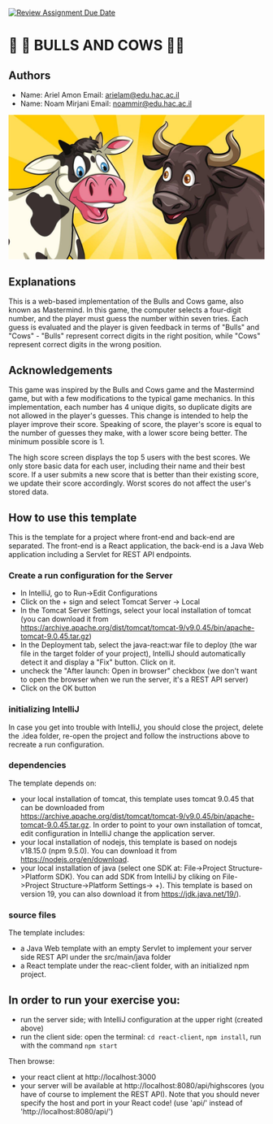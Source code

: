 
[![Review Assignment Due Date](https://classroom.github.com/assets/deadline-readme-button-24ddc0f5d75046c5622901739e7c5dd533143b0c8e959d652212380cedb1ea36.svg)](https://classroom.github.com/a/YDg-_nm7)


# 🐂 🐂 BULLS AND COWS 🐄🐄

## Authors
* Name: Ariel Amon   Email: arielam@edu.hac.ac.il
* Name: Noam Mirjani  Email: noammir@edu.hac.ac.il

![App Screenshot](react-client/public/assets/CowAndBull.jpg)


## Explanations
This is a web-based implementation of the Bulls and Cows game, also known as Mastermind. In this game, the computer selects a four-digit number, and the player must guess the number within seven tries. Each guess is evaluated and the player is given feedback in terms of "Bulls" and "Cows" - "Bulls" represent correct digits in the right position, while "Cows" represent correct digits in the wrong position.

## Acknowledgements
This game was inspired by the Bulls and Cows game and the Mastermind game, but with a few modifications to the typical game mechanics. In this implementation, each number has 4 unique digits, so duplicate digits are not allowed in the player's guesses. This change is intended to help the player improve their score. Speaking of score, the player's score is equal to the number of guesses they make, with a lower score being better. The minimum possible score is 1.

The high score screen displays the top 5 users with the best scores. We only store basic data for each user, including their name and their best score. If a user submits a new score that is better than their existing score, we update their score accordingly. Worst scores do not affect the user's stored data.
## How to use this template
This is the template for a project where front-end and back-end are separated.
The front-end is a React application, the back-end is a Java Web application
including a Servlet for REST API endpoints.

### Create a run configuration for the Server
* In IntelliJ, go to Run->Edit Configurations
* Click on the + sign and select Tomcat Server -> Local
* In the Tomcat Server Settings, select your local installation of tomcat (you can download it from https://archive.apache.org/dist/tomcat/tomcat-9/v9.0.45/bin/apache-tomcat-9.0.45.tar.gz)
* In the Deployment tab, select the java-react:war file to deploy (the war file in the target folder of your project), IntelliJ should automatically detect it and display a "Fix" button. Click on it.
* uncheck the "After launch: Open in browser" checkbox (we don't want to open the browser when we run the server, it's a REST API server)
* Click on the OK button


### initializing IntelliJ
In case you get into trouble with IntelliJ, you should close the project,
delete the .idea folder, re-open the project and follow the instructions above to
recreate a run configuration.

###  dependencies
The template depends on:
* your local installation of tomcat, this template uses
  tomcat 9.0.45 that can be downloaded from https://archive.apache.org/dist/tomcat/tomcat-9/v9.0.45/bin/apache-tomcat-9.0.45.tar.gz.
  In order to point to your own installation of tomcat, edit configuration in IntelliJ change the application server.
* your local installation of nodejs, this template is based on nodejs v18.15.0 (npm 9.5.0). You can download it from https://nodejs.org/en/download.
* your local installation of java (select one SDK at: File->Project Structure->Platform SDK). You can add SDK from IntelliJ by cliking on  File->Project Structure->Platform Settings-> +).
  This template is based on version 19, you can also download it from https://jdk.java.net/19/).

###  source files
The template includes:
* a Java Web template with an empty Servlet to implement your server side REST API under the src/main/java folder
* a React template under the reac-client folder, with an initialized npm project.

## In order to run your exercise you:
* run the server side; with IntelliJ configuration at the upper right (created above)
* run the client side: open the terminal: `cd react-client`, `npm install`,  run with the command `npm start`

Then browse:
* your react client at http://localhost:3000
* your server will be available at http://localhost:8080/api/highscores (you have of course to implement the REST API).
  Note that you should never specify the host and port in your React code! (use 'api/' instead of 'http://localhost:8080/api/')
